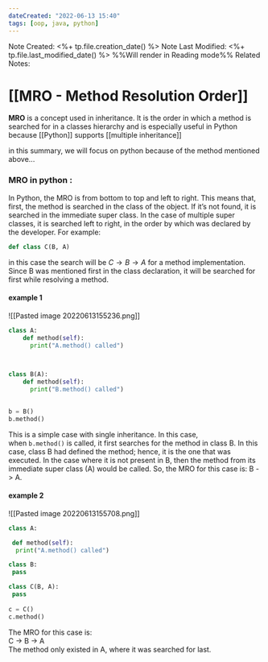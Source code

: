 ```yaml
---
dateCreated: "2022-06-13 15:40"
tags: [oop, java, python]
---
```

Note Created: <%+ tp.file.creation_date() %>
Note Last Modified: <%+ tp.file.last_modified_date() %> %%Will render in Reading mode%%
Related Notes: 

# [[MRO -  Method Resolution Order]]
**MRO** is a concept used in inheritance. It is the order in which a method is searched for in a classes hierarchy and is especially useful in Python because [[Python]] supports [[multiple inheritance]]

in this summary, we will focus on python because of the method mentioned above... 

### MRO in python :
In Python, the MRO is from bottom to top and left to right. This means that, first, the method is searched in the class of the object. If it’s not found, it is searched in the immediate super class. In the case of multiple super classes, it is searched left to right, in the order by which was declared by the developer. For example:

``` python 
def class C(B, A)
```

in this case the search will be $C\rightarrow B\rightarrow A$ for a method implementation. Since B was mentioned first in the class declaration, it will be searched for first while resolving a method.

#### example 1 
![[Pasted image 20220613155236.png]]

``` Python 
class A:
	def method(self):
	  print("A.method() called")

  

class B(A):
	def method(self):
	  print("B.method() called")

  
b = B()
b.method()

```

This is a simple case with single inheritance. In this case, when `b.method()` is called, it first searches for the method in class B. In this case, class B had defined the method; hence, it is the one that was executed. In the case where it is not present in B, then the method from its immediate super class (A) would be called. So, the MRO for this case is: B -> A.


#### example 2
![[Pasted image 20220613155708.png]]
``` Python 
class A:

 def method(self):
  print("A.method() called")

class B:
 pass

class C(B, A):
 pass
 
c = C()
c.method()
```

The MRO for this case is:  
C -> B -> A  
The method only existed in A, where it was searched for last.